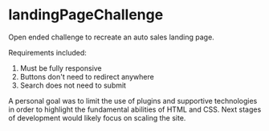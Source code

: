 # landingPageChallenge
Open ended challenge to recreate an auto sales landing page. 

Requirements included:
1. Must be fully responsive
2. Buttons don't need to redirect anywhere
3. Search does not need to submit

A personal goal was to limit the use of plugins and supportive technologies in order to highlight the fundamental abilities of HTML and CSS. Next stages of development would likely focus on scaling the site.


